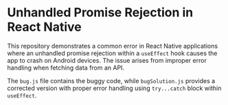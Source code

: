# Unhandled Promise Rejection in React Native

This repository demonstrates a common error in React Native applications where an unhandled promise rejection within a `useEffect` hook causes the app to crash on Android devices. The issue arises from improper error handling when fetching data from an API.

The `bug.js` file contains the buggy code, while `bugSolution.js` provides a corrected version with proper error handling using `try...catch` block within `useEffect`.